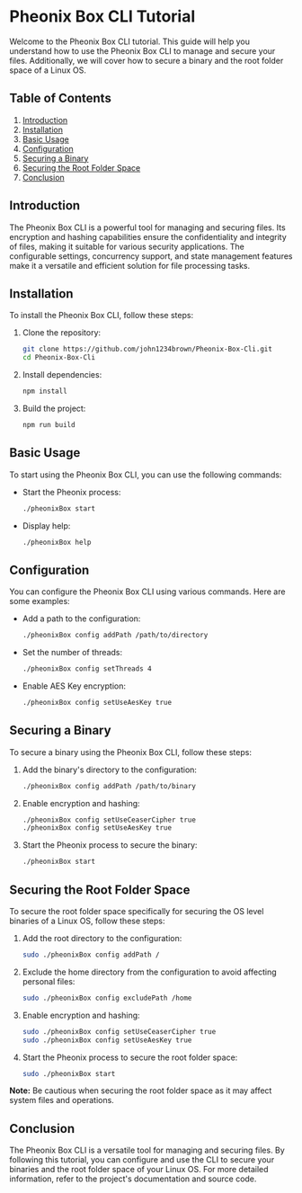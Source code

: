 # Pheonix Box CLI Tutorial
Welcome to the Pheonix Box CLI tutorial. This guide will help you understand how to use the Pheonix Box CLI to manage and secure your files. Additionally, we will cover how to secure a binary and the root folder space of a Linux OS.

## Table of Contents
1. [Introduction](#introduction)
2. [Installation](#installation)
3. [Basic Usage](#basic-usage)
4. [Configuration](#configuration)
5. [Securing a Binary](#securing-a-binary)
6. [Securing the Root Folder Space](#securing-the-root-folder-space)
7. [Conclusion](#conclusion)

## Introduction
The Pheonix Box CLI is a powerful tool for managing and securing files. Its encryption and hashing capabilities ensure the confidentiality and integrity of files, making it suitable for various security applications. The configurable settings, concurrency support, and state management features make it a versatile and efficient solution for file processing tasks.

## Installation
To install the Pheonix Box CLI, follow these steps:

1. Clone the repository:
    ```sh
    git clone https://github.com/john1234brown/Pheonix-Box-Cli.git
    cd Pheonix-Box-Cli
    ```

2. Install dependencies:
    ```sh
    npm install
    ```

3. Build the project:
    ```sh
    npm run build
    ```

## Basic Usage
To start using the Pheonix Box CLI, you can use the following commands:

- Start the Pheonix process:
    ```sh
    ./pheonixBox start
    ```

- Display help:
    ```sh
    ./pheonixBox help
    ```

## Configuration
You can configure the Pheonix Box CLI using various commands. Here are some examples:

- Add a path to the configuration:
    ```sh
    ./pheonixBox config addPath /path/to/directory
    ```

- Set the number of threads:
    ```sh
    ./pheonixBox config setThreads 4
    ```

- Enable AES Key encryption:
    ```sh
    ./pheonixBox config setUseAesKey true
    ```

## Securing a Binary
To secure a binary using the Pheonix Box CLI, follow these steps:

1. Add the binary's directory to the configuration:
    ```sh
    ./pheonixBox config addPath /path/to/binary
    ```

2. Enable encryption and hashing:
    ```sh
    ./pheonixBox config setUseCeaserCipher true
    ./pheonixBox config setUseAesKey true
    ```

3. Start the Pheonix process to secure the binary:
    ```sh
    ./pheonixBox start
    ```

## Securing the Root Folder Space
To secure the root folder space specifically for securing the OS level binaries of a Linux OS, follow these steps:

1. Add the root directory to the configuration:
    ```sh
    sudo ./pheonixBox config addPath /
    ```

2. Exclude the home directory from the configuration to avoid affecting personal files:
    ```sh
    sudo ./pheonixBox config excludePath /home
    ```

3. Enable encryption and hashing:
    ```sh
    sudo ./pheonixBox config setUseCeaserCipher true
    sudo ./pheonixBox config setUseAesKey true
    ```

4. Start the Pheonix process to secure the root folder space:
    ```sh
    sudo ./pheonixBox start
    ```

**Note:** Be cautious when securing the root folder space as it may affect system files and operations.

## Conclusion
The Pheonix Box CLI is a versatile tool for managing and securing files. By following this tutorial, you can configure and use the CLI to secure your binaries and the root folder space of your Linux OS. For more detailed information, refer to the project's documentation and source code.
